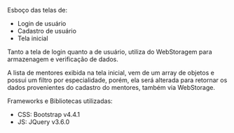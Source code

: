 Esboço das telas de:
 - Login de usuário
 - Cadastro de usuário
 - Tela inicial

Tanto a tela de login quanto a de usuário, utiliza do WebStoragem para armazenagem e verificação de dados.

A lista de mentores exibida na tela inicial, vem de um array de objetos e possui um filtro por especialidade, porém, ela será alterada para retornar os dados provenientes do cadastro do mentores, também via WebStorage.

Frameworks e Bibliotecas utilizadas:
- CSS: Bootstrap v4.4.1
- JS: JQuery v3.6.0
